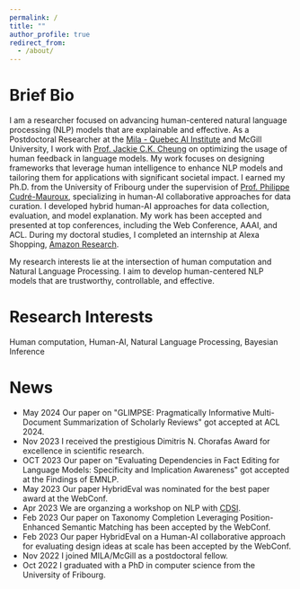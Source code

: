 ```yaml
---
permalink: /
title: ""
author_profile: true
redirect_from: 
  - /about/
---
```


# Brief Bio
I am a researcher focused on advancing human-centered natural language processing (NLP) models that are explainable and effective. As a Postdoctoral Researcher at the [Mila - Quebec AI Institute](https://mila.quebec/) and McGill University, I work with [Prof. Jackie C.K. Cheung](https://www.cs.mcgill.ca/~jcheung/) on optimizing the usage of human feedback in language models. My work focuses on designing frameworks that leverage human intelligence to enhance NLP models and tailoring them for applications with significant societal impact. I earned my Ph.D. from the University of Fribourg under the supervision of [Prof. Philippe Cudré-Mauroux](https://exascale.info/phil/), specializing in human-AI collaborative approaches for data curation. I developed hybrid human-AI approaches for data collection, evaluation, and model explanation. My work has been accepted and presented at top conferences, including the Web Conference, AAAI, and ACL. During my doctoral studies, I completed an internship at Alexa Shopping, [Amazon Research](https://www.amazon.science/).


My research interests lie at the intersection of human computation and Natural Language Processing. I aim to develop human-centered NLP models that are trustworthy, controllable, and effective. 

# Research Interests
Human computation, Human-AI, Natural Language Processing, Bayesian Inference

# News
- May 2024 Our paper on "GLIMPSE: Pragmatically Informative Multi-Document Summarization of Scholarly Reviews" got accepted at ACL 2024.
- Nov 2023 I received the prestigious Dimitris N. Chorafas Award for excellence in scientific research.
- OCT 2023 Our paper on "Evaluating Dependencies in Fact Editing for Language Models: Specificity and Implication Awareness" got accepted at the Findings of EMNLP.
- May 2023 Our paper HybridEval was nominated for the best paper award at the WebConf. 
- Apr 2023 We are organzing a workshop on NLP with [CDSI](https://mcgill-cdsi.libcal.com/event/3719129). 
- Feb 2023 Our paper on Taxonomy Completion Leveraging Position-Enhanced Semantic Matching has been accepted by the WebConf.
- Feb 2023 Our paper HybridEval on a Human-AI collaborative approach for evaluating design ideas at scale has been accepted by the WebConf. 
- Nov 2022 I joined MILA/McGill as a postdoctoral fellow.
- Oct 2022 I graduated with a PhD in computer science from the University of Fribourg.



